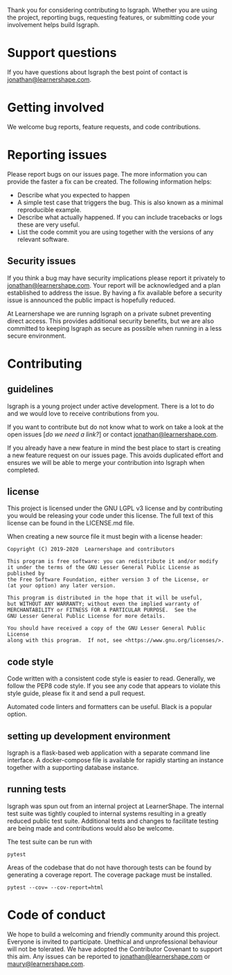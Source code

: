 Thank you for considering contributing to lsgraph. Whether you are using the project, reporting bugs, requesting features, or submitting code your involvement helps build lsgraph. 


# Support questions

If you have questions about lsgraph the best point of contact is jonathan@learnershape.com.


# Getting involved

We welcome bug reports, feature requests, and code contributions.


# Reporting issues

Please report bugs on our issues page. The more information you can provide the faster a fix can be created. The following information helps:

- Describe what you expected to happen
- A simple test case that triggers the bug. This is also known as a minimal reproducible example.
- Describe what actually happened. If you can include tracebacks or logs these are very useful.
- List the code commit you are using together with the versions of any relevant software.


## Security issues

If you think a bug may have security implications please report it privately to jonathan@learnershape.com. Your report will be acknowledged and a plan established to address the issue. By having a fix available before a security issue is announced the public impact is hopefully reduced.

At Learnershape we are running lsgraph on a private subnet preventing direct access. This provides additional security benefits, but we are also committed to keeping lsgraph as secure as possible when running in a less secure environment.


# Contributing

## guidelines

lsgraph is a young project under active development. There is a lot to do and we would love to receive contributions from you.

If you want to contribute but do not know what to work on take a look at the open issues [*do we need a link?*] or contact jonathan@learnershape.com.

If you already have a new feature in mind the best place to start is creating a new feature request on our issues page. This avoids duplicated effort and ensures we will be able to merge your contribution into lsgraph when completed.

## license

This project is licensed under the GNU LGPL v3 license and by contributing you would be releasing your code under this license. The full text of this license can be found in the LICENSE.md file.

When creating a new source file it must begin with a license header:



    Copyright (C) 2019-2020  Learnershape and contributors

    This program is free software: you can redistribute it and/or modify
    it under the terms of the GNU Lesser General Public License as published by
    the Free Software Foundation, either version 3 of the License, or
    (at your option) any later version.

    This program is distributed in the hope that it will be useful,
    but WITHOUT ANY WARRANTY; without even the implied warranty of
    MERCHANTABILITY or FITNESS FOR A PARTICULAR PURPOSE.  See the
    GNU Lesser General Public License for more details.

    You should have received a copy of the GNU Lesser General Public License
    along with this program.  If not, see <https://www.gnu.org/licenses/>.


## code style

Code written with a consistent code style is easier to read. Generally, we follow the PEP8 code style. If you see any code that appears to violate this style guide, please fix it and send a pull request.

Automated code linters and formatters can be useful. Black is a popular option.

## setting up development environment

lsgraph is a flask-based web application with a separate command line interface. A docker-compose file is available for rapidly starting an instance together with a supporting database instance.

## running tests

lsgraph was spun out from an internal project at LearnerShape. The internal test suite was tightly coupled to internal systems resulting in a greatly reduced public test suite. Additional tests and changes to facilitate testing are being made and contributions would also be welcome.

The test suite can be run with 

`pytest`

Areas of the codebase that do not have thorough tests can be found by generating a coverage report. The coverage package must be installed.

`pytest --cov= --cov-report=html`


# Code of conduct

We hope to build a welcoming and friendly community around this project. Everyone is invited to participate. Unethical and unprofessional behaviour will not be tolerated. We have adopted the Contributor Covenant to support this aim. Any issues can be reported to jonathan@learnershape.com or maury@learnershape.com.




